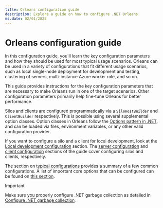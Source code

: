 ```yaml
---
title: Orleans configuration guide
description: Explore a guide on how to configure .NET Orleans.
ms.date: 02/01/2022
---
```


# Orleans configuration guide

In this configuration guide, you'll learn the key configuration parameters and how they should be used for most typical usage scenarios. Orleans can be used in a variety of configurations that fit different usage scenarios, such as local single-node deployment for development and testing, clustering of servers, multi-instance Azure worker role, and so on.

This guide provides instructions for the key configuration parameters that are necessary to make Orleans run in one of the target scenarios. Other configuration parameters primarily help fine-tune Orleans for better performance.

Silos and clients are configured programmatically via a `SiloHostBuilder` and `ClientBuilder` respectively. This is possible using several supplemental option classes. Option classes in Orleans follow the [Options pattern in .NET](../../../core/extensions/options.md), and can be loaded via files, environment variables, or any other valid configuration provider.

If you want to configure a silo and a client for local development, look at the [Local development configuration](local-development-configuration.md) section. The [server configuration](server-configuration.md) and [client configuration](client-configuration.md) sections of the guide cover configuring silos and clients, respectively.

The section on [typical configurations](typical-configurations.md) provides a summary of a few common configurations. A list of important core options that can be configured can be found on [this section](list-of-options-classes.md).

> [!IMPORTANT]
> Make sure you properly configure .NET garbage collection as detailed in [Configure .NET garbage collection](configuring-garbage-collection.md).
